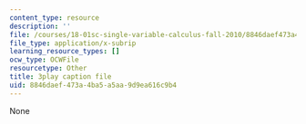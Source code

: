 ```yaml
---
content_type: resource
description: ''
file: /courses/18-01sc-single-variable-calculus-fall-2010/8846daef473a4ba5a5aa9d9ea616c9b4_4sTKcvYMNxk.srt
file_type: application/x-subrip
learning_resource_types: []
ocw_type: OCWFile
resourcetype: Other
title: 3play caption file
uid: 8846daef-473a-4ba5-a5aa-9d9ea616c9b4
---
```

None

